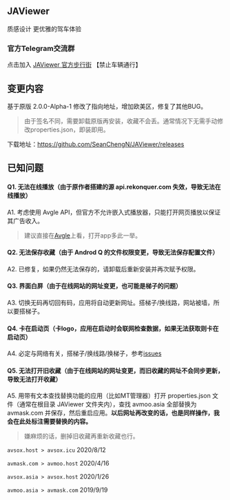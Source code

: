 ## JAViewer
质感设计 更优雅的驾车体验

### 官方Telegram交流群
点击加入 [JAViewer 官方步行街](https://t.me/joinchat/Bp7eL0ehwp4WI-GxWxitQg) 【禁止车辆通行】

## 变更内容
基于原版 2.0.0-Alpha-1 修改了指向地址，增加欧美区，修复了其他BUG。

> 由于签名不同，需要卸载原版再安装，收藏不会丢。通常情况下无需手动修改properties.json，即装即用。

下载地址：https://github.com/SeanChengN/JAViewer/releases

## 已知问题
#### Q1. 无法在线播放（由于原作者搭建的源 api.rekonquer.com 失效，导致无法在线播放）
A1. 考虑使用 Avgle API，但官方不允许嵌入式播放器，只能打开网页播放以保证其广告收入。
> 建议直接在[Avgle](https://avgle.com/)上看，打开app多此一举。
#### Q2. 无法保存收藏（由于 Androd Q 的文件权限变更，导致无法保存配置文件）
A2. 已修复，如果仍然无法保存的，请卸载后重新安装并再次赋予权限。
#### Q3. 界面白屏（由于在线网站的网址变更，也可能是梯子的问题）
A3. 切换无码再切回有码，应用将自动更新网址。搭梯子/换线路，网站被墙，所以要搭梯子。
#### Q4. 卡在启动页（卡logo，应用在启动时会联网检查数据，如果无法获取则卡在启动页）
A4. 必定与网络有关，搭梯子/换线路/换梯子，参考[issues](https://github.com/SeanChengN/JAViewer/issues/9)
#### Q5. 无法打开旧收藏（由于在线网站的网址变更，而旧收藏的网址不会同步更新，导致无法打开收藏）
A5. 用带有文本查找替换功能的应用（比如MT管理器）打开 properties.json 文件（通常在根目录 JAViewer 文件夹内），查找 avmoo.asia 全部替换为 avmask.com 并保存，然后重启应用。**以后网址再改变的话，也是同样操作，我会在此处标注需要替换的内容。**
> 嫌麻烦的话，删掉旧收藏再重新收藏也行。

`avsox.host > avsox.icu` 2020/8/12

`avmask.com > avmoo.host` 2020/4/16

`avsox.asia > avsox.host` 2020/1/26

`avmoo.asia > avmask.com` 2019/9/19
